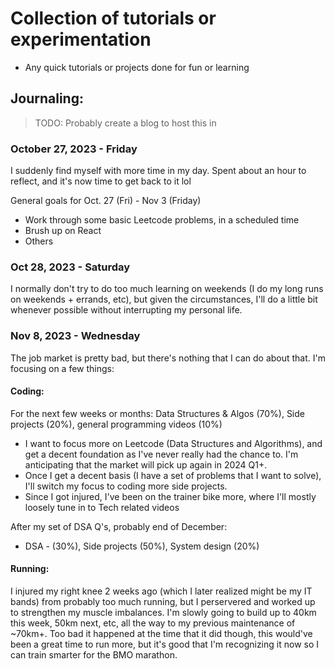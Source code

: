 # Collection of tutorials or experimentation

- Any quick tutorials or projects done for fun or learning

## Journaling:
>TODO: Probably create a blog to host this in

### October 27, 2023 - Friday

I suddenly find myself with more time in my day. Spent about an hour to reflect, and it's now time to get back to it lol

General goals for Oct. 27 (Fri) - Nov 3 (Friday)
- Work through some basic Leetcode problems, in a scheduled time
- Brush up on React
- Others


### Oct 28, 2023 - Saturday

I normally don't try to do too much learning on weekends (I do my long runs on weekends + errands, etc), but given the circumstances, I'll do a little bit whenever possible without interrupting my personal life.


### Nov 8, 2023 - Wednesday

The job market is pretty bad, but there's nothing that I can do about that. I'm focusing on a few things:

#### Coding:
For the next few weeks or months:
Data Structures & Algos (70%), Side projects (20%), general programming videos (10%)

- I want to focus more on Leetcode (Data Structures and Algorithms), and get a decent foundation as I've never really had the chance to. I'm anticipating that the market will pick up again in 2024 Q1+. 
- Once I get a decent basis (I have a set of problems that I want to solve), I'll switch my focus to coding more side projects.
- Since I got injured, I've been on the trainer bike more, where I'll mostly loosely tune in to Tech related videos

After my set of DSA Q's, probably end of December:
- DSA - (30%), Side projects (50%), System design (20%)
  
#### Running:
I injured my right knee 2 weeks ago (which I later realized might be my IT bands) from probably too much running, but I perservered and worked up to strengthen my muscle imbalances. I'm slowly going to build up to 40km this week, 50km next, etc, all the way to my previous maintenance of ~70km+. Too bad it happened at the time that it did though, this would've been a great time to run more, but it's good that I'm recognizing it now so I can train smarter for the BMO marathon. 